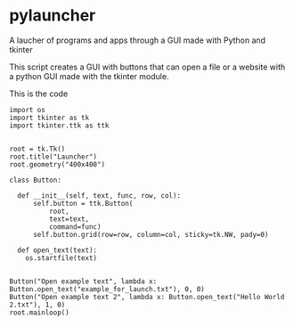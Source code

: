 # pylauncher
A laucher of programs and apps through a GUI made with Python and tkinter

This script creates a GUI with buttons that can open a file or a website with a python GUI made with the tkinter module.

This is the code

    import os
    import tkinter as tk
    import tkinter.ttk as ttk


    root = tk.Tk()
    root.title("Launcher")
    root.geometry("400x400")

    class Button:

      def __init__(self, text, func, row, col):
          self.button = ttk.Button(
              root,
              text=text,
              command=func)
          self.button.grid(row=row, column=col, sticky=tk.NW, pady=0)

      def open_text(text):
        os.startfile(text)


    Button("Open example text", lambda x: Button.open_text("example_for_launch.txt"), 0, 0)
    Button("Open example text 2", lambda x: Button.open_text("Hello World 2.txt"), 1, 0)
    root.mainloop()

